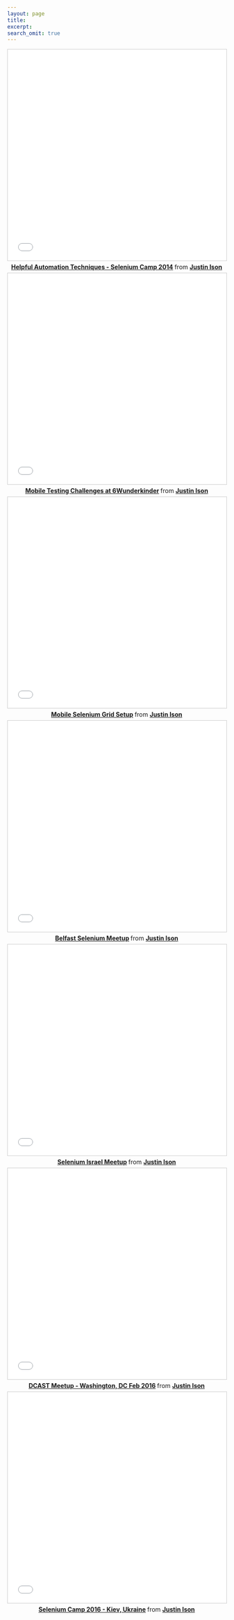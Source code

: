```yaml
---
layout: page
title:
excerpt:
search_omit: true
---
```


<div style="text-align:center;">
	
<iframe src="//www.slideshare.net/slideshow/embed_code/key/4Nrsi1KbpnwB9V" width="595" height="485" frameborder="0" marginwidth="0" marginheight="0" scrolling="no" style="border:1px solid #CCC; border-width:1px; margin-bottom:5px; max-width: 100%;" allowfullscreen> </iframe> <div style="margin-bottom:5px"> <strong> <a href="//www.slideshare.net/justinison75/selenium-camp" title="Helpful Automation Techniques - Selenium Camp 2014" target="_blank">Helpful Automation Techniques - Selenium Camp 2014</a> </strong> from <strong><a href="//www.slideshare.net/justinison75" target="_blank">Justin Ison</a></strong> </div>

<iframe src="//www.slideshare.net/slideshow/embed_code/key/NN1IoGadtXGwX9" width="595" height="485" frameborder="0" marginwidth="0" marginheight="0" scrolling="no" style="border:1px solid #CCC; border-width:1px; margin-bottom:5px; max-width: 100%;" allowfullscreen> </iframe> <div style="margin-bottom:5px"> <strong> <a href="//www.slideshare.net/justinison75/mobile-testing-challenges-at-6wunderkinder" title="Mobile Testing Challenges at 6Wunderkinder" target="_blank">Mobile Testing Challenges at 6Wunderkinder</a> </strong> from <strong><a href="//www.slideshare.net/justinison75" target="_blank">Justin Ison</a></strong> </div>

<iframe src="//www.slideshare.net/slideshow/embed_code/key/xWnPgADxubqSKJ" width="595" height="485" frameborder="0" marginwidth="0" marginheight="0" scrolling="no" style="border:1px solid #CCC; border-width:1px; margin-bottom:5px; max-width: 100%;" allowfullscreen> </iframe> <div style="margin-bottom:5px"> <strong> <a href="//www.slideshare.net/justinison75/mobile-selenium-grid-setup" title="Mobile Selenium Grid Setup" target="_blank">Mobile Selenium Grid Setup</a> </strong> from <strong><a href="//www.slideshare.net/justinison75" target="_blank">Justin Ison</a></strong> </div>

<iframe src="//www.slideshare.net/slideshow/embed_code/key/l6ZSIaEpuEiKSA" width="595" height="485" frameborder="0" marginwidth="0" marginheight="0" scrolling="no" style="border:1px solid #CCC; border-width:1px; margin-bottom:5px; max-width: 100%;" allowfullscreen> </iframe> <div style="margin-bottom:5px"> <strong> <a href="//www.slideshare.net/justinison75/belfast-selenium-meetup" title="Belfast Selenium Meetup" target="_blank">Belfast Selenium Meetup</a> </strong> from <strong><a href="//www.slideshare.net/justinison75" target="_blank">Justin Ison</a></strong> </div>

<iframe src="//www.slideshare.net/slideshow/embed_code/key/ysBM8AdyoQPVGG" width="595" height="485" frameborder="0" marginwidth="0" marginheight="0" scrolling="no" style="border:1px solid #CCC; border-width:1px; margin-bottom:5px; max-width: 100%;" allowfullscreen> </iframe> <div style="margin-bottom:5px"> <strong> <a href="//www.slideshare.net/justinison75/selenium-israel-meetup" title="Selenium Israel Meetup" target="_blank">Selenium Israel Meetup</a> </strong> from <strong><a target="_blank" href="//www.slideshare.net/justinison75">Justin Ison</a></strong> </div>

<iframe src="//www.slideshare.net/slideshow/embed_code/key/dheP3JKhybVTr" width="595" height="485" frameborder="0" marginwidth="0" marginheight="0" scrolling="no" style="border:1px solid #CCC; border-width:1px; margin-bottom:5px; max-width: 100%;" allowfullscreen> </iframe> <div style="margin-bottom:5px"> <strong> <a href="//www.slideshare.net/justinison75/dcast-meetup-washington-dc-feb-2016" title="DCAST Meetup - Washington, DC Feb 2016" target="_blank">DCAST Meetup - Washington, DC Feb 2016</a> </strong> from <strong><a target="_blank" href="//www.slideshare.net/justinison75">Justin Ison</a></strong> </div>

<iframe src="//www.slideshare.net/slideshow/embed_code/key/aYCCJd2ZBkfWq" width="595" height="485" frameborder="0" marginwidth="0" marginheight="0" scrolling="no" style="border:1px solid #CCC; border-width:1px; margin-bottom:5px; max-width: 100%;" allowfullscreen> </iframe> <div style="margin-bottom:5px"> <strong> <a href="//www.slideshare.net/justinison75/selenium-camp-2016" title="Selenium Camp 2016 - Kiev, Ukraine" target="_blank">Selenium Camp 2016 - Kiev, Ukraine</a> </strong> from <strong><a target="_blank" href="//www.slideshare.net/justinison75">Justin Ison</a></strong> </div>
</div>